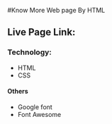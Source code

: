 #Know More Web page By HTML

## Live Page Link: 

### Technology: 
- HTML
- CSS

#### Others
- Google font
- Font Awesome